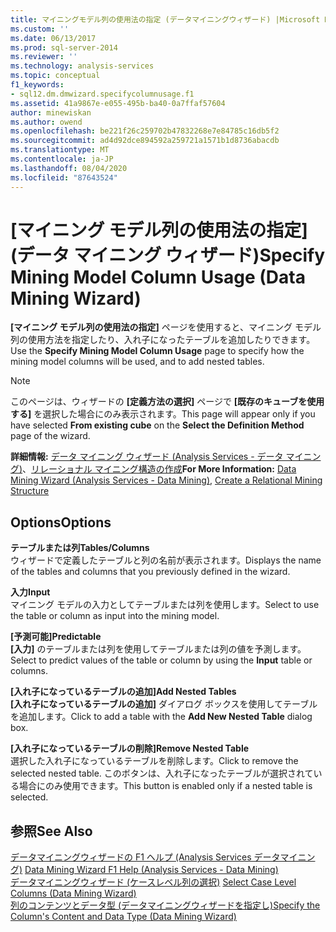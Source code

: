 ```yaml
---
title: マイニングモデル列の使用法の指定 (データマイニングウィザード) |Microsoft Docs
ms.custom: ''
ms.date: 06/13/2017
ms.prod: sql-server-2014
ms.reviewer: ''
ms.technology: analysis-services
ms.topic: conceptual
f1_keywords:
- sql12.dm.dmwizard.specifycolumnusage.f1
ms.assetid: 41a9867e-e055-495b-ba40-0a7ffaf57604
author: minewiskan
ms.author: owend
ms.openlocfilehash: be221f26c259702b47832268e7e84785c16db5f2
ms.sourcegitcommit: ad4d92dce894592a259721a1571b1d8736abacdb
ms.translationtype: MT
ms.contentlocale: ja-JP
ms.lasthandoff: 08/04/2020
ms.locfileid: "87643524"
---
```

# <a name="specify-mining-model-column-usage-data-mining-wizard"></a><span data-ttu-id="fdffb-102">[マイニング モデル列の使用法の指定] (データ マイニング ウィザード)</span><span class="sxs-lookup"><span data-stu-id="fdffb-102">Specify Mining Model Column Usage (Data Mining Wizard)</span></span>
  <span data-ttu-id="fdffb-103">**[マイニング モデル列の使用法の指定]** ページを使用すると、マイニング モデル列の使用方法を指定したり、入れ子になったテーブルを追加したりできます。</span><span class="sxs-lookup"><span data-stu-id="fdffb-103">Use the **Specify Mining Model Column Usage** page to specify how the mining model columns will be used, and to add nested tables.</span></span>  
  
> [!NOTE]  
>  <span data-ttu-id="fdffb-104"> このページは、ウィザードの **[定義方法の選択]** ページで **[既存のキューブを使用する]** を選択した場合にのみ表示されます。</span><span class="sxs-lookup"><span data-stu-id="fdffb-104">This page will appear only if you have selected **From existing cube** on the **Select the Definition Method** page of the wizard.</span></span>  
  
 <span data-ttu-id="fdffb-105">**詳細情報:** [データ マイニング ウィザード &#40;Analysis Services - データ マイニング&#41;](data-mining/data-mining-wizard-analysis-services-data-mining.md)、[リレーショナル マイニング構造の作成](data-mining/create-a-relational-mining-structure.md)</span><span class="sxs-lookup"><span data-stu-id="fdffb-105">**For More Information:** [Data Mining Wizard &#40;Analysis Services - Data Mining&#41;](data-mining/data-mining-wizard-analysis-services-data-mining.md), [Create a Relational Mining Structure](data-mining/create-a-relational-mining-structure.md)</span></span>  
  
## <a name="options"></a><span data-ttu-id="fdffb-106">Options</span><span class="sxs-lookup"><span data-stu-id="fdffb-106">Options</span></span>  
 <span data-ttu-id="fdffb-107">**テーブルまたは列**</span><span class="sxs-lookup"><span data-stu-id="fdffb-107">**Tables/Columns**</span></span>  
 <span data-ttu-id="fdffb-108">ウィザードで定義したテーブルと列の名前が表示されます。</span><span class="sxs-lookup"><span data-stu-id="fdffb-108">Displays the name of the tables and columns that you previously defined in the wizard.</span></span>  
  
 <span data-ttu-id="fdffb-109">**入力**</span><span class="sxs-lookup"><span data-stu-id="fdffb-109">**Input**</span></span>  
 <span data-ttu-id="fdffb-110">マイニング モデルの入力としてテーブルまたは列を使用します。</span><span class="sxs-lookup"><span data-stu-id="fdffb-110">Select to use the table or column as input into the mining model.</span></span>  
  
 <span data-ttu-id="fdffb-111">**[予測可能]**</span><span class="sxs-lookup"><span data-stu-id="fdffb-111">**Predictable**</span></span>  
 <span data-ttu-id="fdffb-112">**[入力]** のテーブルまたは列を使用してテーブルまたは列の値を予測します。</span><span class="sxs-lookup"><span data-stu-id="fdffb-112">Select to predict values of the table or column by using the **Input** table or columns.</span></span>  
  
 <span data-ttu-id="fdffb-113">**[入れ子になっているテーブルの追加]**</span><span class="sxs-lookup"><span data-stu-id="fdffb-113">**Add Nested Tables**</span></span>  
 <span data-ttu-id="fdffb-114">**[入れ子になっているテーブルの追加]** ダイアログ ボックスを使用してテーブルを追加します。</span><span class="sxs-lookup"><span data-stu-id="fdffb-114">Click to add a table with the **Add New Nested Table** dialog box.</span></span>  
  
 <span data-ttu-id="fdffb-115">**[入れ子になっているテーブルの削除]**</span><span class="sxs-lookup"><span data-stu-id="fdffb-115">**Remove Nested Table**</span></span>  
 <span data-ttu-id="fdffb-116">選択した入れ子になっているテーブルを削除します。</span><span class="sxs-lookup"><span data-stu-id="fdffb-116">Click to remove the selected nested table.</span></span> <span data-ttu-id="fdffb-117">このボタンは、入れ子になったテーブルが選択されている場合にのみ使用できます。</span><span class="sxs-lookup"><span data-stu-id="fdffb-117">This button is enabled only if a nested table is selected.</span></span>  
  
## <a name="see-also"></a><span data-ttu-id="fdffb-118">参照</span><span class="sxs-lookup"><span data-stu-id="fdffb-118">See Also</span></span>  
 <span data-ttu-id="fdffb-119">[データマイニングウィザードの F1 ヘルプ &#40;Analysis Services データマイニング&#41;](data-mining-wizard-f1-help-analysis-services-data-mining.md) </span><span class="sxs-lookup"><span data-stu-id="fdffb-119">[Data Mining Wizard F1 Help &#40;Analysis Services - Data Mining&#41;](data-mining-wizard-f1-help-analysis-services-data-mining.md) </span></span>  
 <span data-ttu-id="fdffb-120">[データマイニングウィザード &#40;ケースレベル列の選択&#41;](select-case-level-columns-data-mining-wizard.md) </span><span class="sxs-lookup"><span data-stu-id="fdffb-120">[Select Case Level Columns &#40;Data Mining Wizard&#41;](select-case-level-columns-data-mining-wizard.md) </span></span>  
 [<span data-ttu-id="fdffb-121">列のコンテンツとデータ型 &#40;データマイニングウィザードを指定し&#41;</span><span class="sxs-lookup"><span data-stu-id="fdffb-121">Specify the Column's Content and Data Type &#40;Data Mining Wizard&#41;</span></span>](specify-the-column-s-content-and-data-type-data-mining-wizard.md)  
  
  
